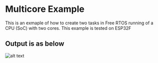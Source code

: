 # Multicore Example
This is an exmaple of how to create two tasks in Free RTOS running of a CPU (SoC) with two cores. This example is tested
on ESP32F

## Output is as below

![alt text]([https://github.com/girishsukukumar/FreeRTOSexamples/blob/master/TaskManagement/taskCreationOnMultipleCores/output.jpg])

